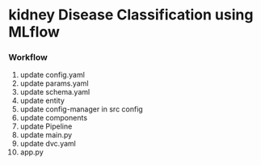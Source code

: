 # kidney Disease Classification using MLflow


### Workflow 

1. update config.yaml
2. update params.yaml
3. update schema.yaml
4. update entity 
5. update config-manager in src config
6. update components
7. update Pipeline
8. update main.py
9. update dvc.yaml
10. app.py
